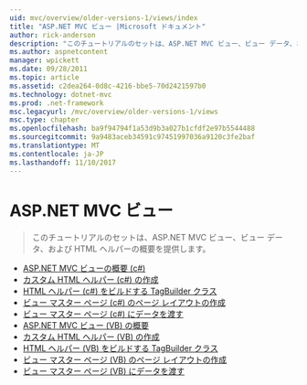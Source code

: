 ```yaml
---
uid: mvc/overview/older-versions-1/views/index
title: "ASP.NET MVC ビュー |Microsoft ドキュメント"
author: rick-anderson
description: "このチュートリアルのセットは、ASP.NET MVC ビュー、ビュー データ、および HTML ヘルパーの概要を提供します。"
ms.author: aspnetcontent
manager: wpickett
ms.date: 09/28/2011
ms.topic: article
ms.assetid: c2dea264-0d8c-4216-bbe5-70d2421597b0
ms.technology: dotnet-mvc
ms.prod: .net-framework
msc.legacyurl: /mvc/overview/older-versions-1/views
msc.type: chapter
ms.openlocfilehash: ba9f94794f1a53d9b3a027b1cfdf2e97b5544488
ms.sourcegitcommit: 9a9483aceb34591c97451997036a9120c3fe2baf
ms.translationtype: MT
ms.contentlocale: ja-JP
ms.lasthandoff: 11/10/2017
---
```

<a name="aspnet-mvc-views"></a>ASP.NET MVC ビュー
====================
> このチュートリアルのセットは、ASP.NET MVC ビュー、ビュー データ、および HTML ヘルパーの概要を提供します。


- [ASP.NET MVC ビューの概要 (c#)](asp-net-mvc-views-overview-cs.md)
- [カスタム HTML ヘルパー (c#) の作成](creating-custom-html-helpers-cs.md)
- [HTML ヘルパー (c#) をビルドする TagBuilder クラス](using-the-tagbuilder-class-to-build-html-helpers-cs.md)
- [ビュー マスター ページ (c#) のページ レイアウトの作成](creating-page-layouts-with-view-master-pages-cs.md)
- [ビュー マスター ページ (c#) にデータを渡す](passing-data-to-view-master-pages-cs.md)
- [ASP.NET MVC ビュー (VB) の概要](asp-net-mvc-views-overview-vb.md)
- [カスタム HTML ヘルパー (VB) の作成](creating-custom-html-helpers-vb.md)
- [HTML ヘルパー (VB) をビルドする TagBuilder クラス](using-the-tagbuilder-class-to-build-html-helpers-vb.md)
- [ビュー マスター ページ (VB) のページ レイアウトの作成](creating-page-layouts-with-view-master-pages-vb.md)
- [ビュー マスター ページ (VB) にデータを渡す](passing-data-to-view-master-pages-vb.md)
